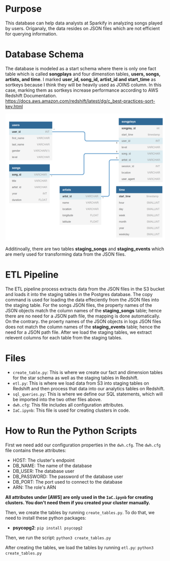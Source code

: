 # Purpose
This database can help data analysts at Sparkify in analyzing songs played by users. Origanaly, the data resides on JSON files which are not efficient for querying information. 

# Database Schema
The database is modeled as a start schema where there is only one fact table which is called **songplays** and four dimenstion tables, **users, songs, artists, and time**.
I marked **user_id, song_id, artist_id and start_time** as sortkeys because I think they will be heavily used as JOINS column. In this case, marking them as sortkeys increase performance according to AWS Redshift Documentation. https://docs.aws.amazon.com/redshift/latest/dg/c_best-practices-sort-key.html

![](ER.png)

Additinoally, there are two tables **staging_songs** and **staging_events** which are merly used for transforming data from the JSON files.

# ETL Pipeline
The ETL pipeline process extracts data from the JSON files in the S3 bucket and loads it into the staging tables in the Postgres database. The copy command is used for loading the data effeciently from the JSON files into the staging table. For the songs JSON files, the property names of the JSON objects match the column names of the **staging_songs** table; hence there are no need for a JSON path file, the mapping is done automatically. On the contrary، the proerty names of the JSON objects in logs JSON files does not match the column names of the **staging_events** table; hence the need for a JSON path file. After we load the staging tables, we extract relevent columns for each table from the staging tables.
# Files
- `create_table.py`: This is where we create our fact and dimension tables for the star schema as well as the staging tables in Redshift.
- `etl.py`: This is where we load data from S3 into staging tables on Redshift and then process that data into our analytics tables on Redshift.
- `sql_queries.py`: This is where we define our SQL statements, which will be imported into the two other files above.
- `dwh.cfg`: This file includes all configuration attributes.
- `IaC.ipynb`: This file is used for creating clusters in code.

# How to Run the Python Scripts
First we need add our configuration properties in the `dwh.cfg`. The `dwh.cfg` file contains these attributes:
- HOST: The cluster's endpoint
- DB_NAME: The name of the database
- DB_USER: The database user
- DB_PASSWORD: The password of the database user
- DB_PORT: The port used to connect to the database
- ARN: The role's ARN

**All attributes under [AWS] are only used in the `IaC.ipynb` for creating clusters. You don't need them if you created your cluster manually.**

Then, we create the tables by running `create_tables.py`. To do that, we need to install these python packages:
- **psycopg2**: `pip install psycopg2`

Then, we run the script: `python3 create_tables.py`
    
After creating the tables, we load the tables by running `etl.py`: `python3 create_tables.py`